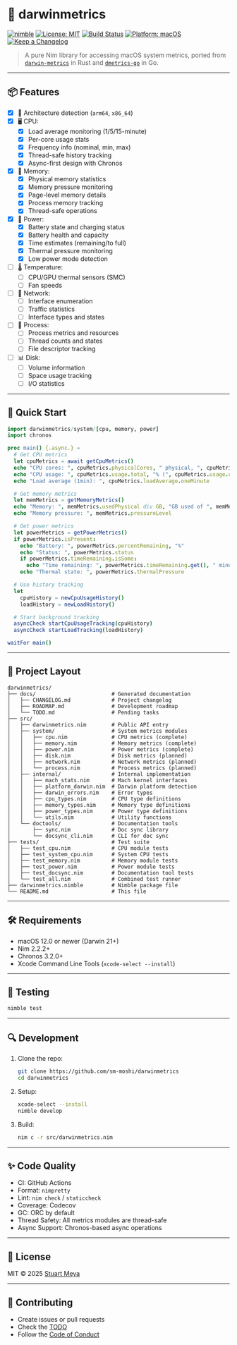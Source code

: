# 🐹 darwinmetrics

[![nimble](https://img.shields.io/badge/nimble-main-green)](https://github.com/sm-moshi/darwinmetrics)
[![License: MIT](https://img.shields.io/badge/License-MIT-blue.svg)](LICENSE)
[![Build Status](https://github.com/sm-moshi/darwinmetrics/actions/workflows/build.yml/badge.svg?branch=main)](https://github.com/sm-moshi/darwinmetrics/actions/workflows/build.yml)
[![Platform: macOS](https://img.shields.io/badge/platform-macOS%20(Darwin)-lightblue.svg)](#)
[![Keep a Changelog](https://img.shields.io/badge/changelog-Keep%20a%20Changelog-%23E05735)](docs/CHANGELOG.md)

> A pure Nim library for accessing macOS system metrics, ported from [`darwin-metrics`](https://github.com/sm-moshi/darwin-metrics) in Rust and [`dmetrics-go`](https://github.com/sm-moshi/dmetrics-go) in Go.

---

## 📦 Features

- [x] 🧠 Architecture detection (`arm64`, `x86_64`)
- [x] 🖥️ CPU:
  - [x] Load average monitoring (1/5/15-minute)
  - [x] Per-core usage stats
  - [x] Frequency info (nominal, min, max)
  - [x] Thread-safe history tracking
  - [x] Async-first design with Chronos
- [x] 💾 Memory:
  - [x] Physical memory statistics
  - [x] Memory pressure monitoring
  - [x] Page-level memory details
  - [x] Process memory tracking
  - [x] Thread-safe operations
- [x] 🔋 Power:
  - [x] Battery state and charging status
  - [x] Battery health and capacity
  - [x] Time estimates (remaining/to full)
  - [x] Thermal pressure monitoring
  - [x] Low power mode detection
- [ ] 🌡️ Temperature:
  - [ ] CPU/GPU thermal sensors (SMC)
  - [ ] Fan speeds
- [ ] 📡 Network:
  - [ ] Interface enumeration
  - [ ] Traffic statistics
  - [ ] Interface types and states
- [ ] 🧵 Process:
  - [ ] Process metrics and resources
  - [ ] Thread counts and states
  - [ ] File descriptor tracking
- [ ] 📊 Disk:
  - [ ] Volume information
  - [ ] Space usage tracking
  - [ ] I/O statistics

---

## 🚀 Quick Start

```nim
import darwinmetrics/system/[cpu, memory, power]
import chronos

proc main() {.async.} =
  # Get CPU metrics
  let cpuMetrics = await getCpuMetrics()
  echo "CPU cores: ", cpuMetrics.physicalCores, " physical, ", cpuMetrics.logicalCores, " logical"
  echo "CPU usage: ", cpuMetrics.usage.total, "% (", cpuMetrics.usage.user, "% user, ", cpuMetrics.usage.system, "% system)"
  echo "Load average (1min): ", cpuMetrics.loadAverage.oneMinute

  # Get memory metrics
  let memMetrics = getMemoryMetrics()
  echo "Memory: ", memMetrics.usedPhysical div GB, "GB used of ", memMetrics.totalPhysical div GB, "GB total"
  echo "Memory pressure: ", memMetrics.pressureLevel

  # Get power metrics
  let powerMetrics = getPowerMetrics()
  if powerMetrics.isPresent:
    echo "Battery: ", powerMetrics.percentRemaining, "%"
    echo "Status: ", powerMetrics.status
    if powerMetrics.timeRemaining.isSome:
      echo "Time remaining: ", powerMetrics.timeRemaining.get(), " minutes"
    echo "Thermal state: ", powerMetrics.thermalPressure

  # Use history tracking
  let
    cpuHistory = newCpuUsageHistory()
    loadHistory = newLoadHistory()

  # Start background tracking
  asyncCheck startCpuUsageTracking(cpuHistory)
  asyncCheck startLoadTracking(loadHistory)

waitFor main()
```

---

## 📁 Project Layout

```
darwinmetrics/
├── docs/                        # Generated documentation
│   ├── CHANGELOG.md             # Project changelog
│   ├── ROADMAP.md               # Development roadmap
│   └── TODO.md                  # Pending tasks
├── src/
│   ├── darwinmetrics.nim        # Public API entry
│   ├── system/                  # System metrics modules
│   │   ├── cpu.nim              # CPU metrics (complete)
│   │   ├── memory.nim           # Memory metrics (complete)
│   │   ├── power.nim            # Power metrics (complete)
│   │   ├── disk.nim             # Disk metrics (planned)
│   │   ├── network.nim          # Network metrics (planned)
│   │   └── process.nim          # Process metrics (planned)
│   ├── internal/                # Internal implementation
│   │   ├── mach_stats.nim       # Mach kernel interfaces
│   │   ├── platform_darwin.nim  # Darwin platform detection
│   │   ├── darwin_errors.nim    # Error types
│   │   ├── cpu_types.nim        # CPU type definitions
│   │   ├── memory_types.nim     # Memory type definitions
│   │   ├── power_types.nim      # Power type definitions
│   │   └── utils.nim            # Utility functions
│   └── doctools/                # Documentation tools
│       ├── sync.nim             # Doc sync library
│       └── docsync_cli.nim      # CLI for doc sync
├── tests/                       # Test suite
│   ├── test_cpu.nim             # CPU module tests
│   ├── test_system_cpu.nim      # System CPU tests
│   ├── test_memory.nim          # Memory module tests
│   ├── test_power.nim           # Power module tests
│   ├── test_docsync.nim         # Documentation tool tests
│   └── test_all.nim             # Combined test runner
├── darwinmetrics.nimble         # Nimble package file
└── README.md                    # This file
```

---

## 🛠 Requirements

- macOS 12.0 or newer (Darwin 21+)
- Nim 2.2.2+
- Chronos 3.2.0+
- Xcode Command Line Tools (`xcode-select --install`)

---

## 🧪 Testing

```bash
nimble test
```

---

## 🔍 Development

1. Clone the repo:

    ```sh
    git clone https://github.com/sm-moshi/darwinmetrics
    cd darwinmetrics
    ```

2. Setup:

    ```sh
    xcode-select --install
    nimble develop
    ```

3. Build:

    ```sh
    nim c -r src/darwinmetrics.nim
    ```

---

## ✨ Code Quality

- CI: GitHub Actions
- Format: `nimpretty`
- Lint: `nim check` / `staticcheck`
- Coverage: Codecov
- GC: ORC by default
- Thread Safety: All metrics modules are thread-safe
- Async Support: Chronos-based async operations

---

## 📜 License

MIT © 2025 [Stuart Meya](https://github.com/sm-moshi)

---

## 🤝 Contributing

- Create issues or pull requests
- Check the [TODO](docs/TODO.md)
- Follow the [Code of Conduct](docs/CODE_OF_CONDUCT.md)
